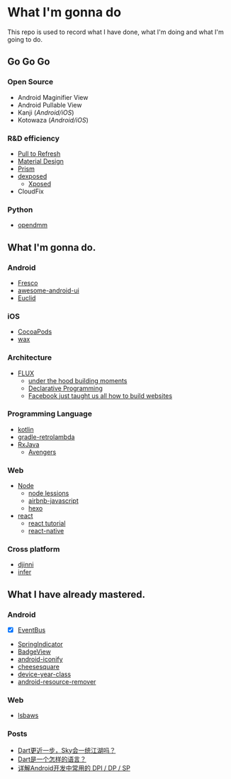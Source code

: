 # What I'm gonna do

This repo is used to record what I have done, what I'm doing and what I'm going to do.

## Go Go Go

### Open Source
* Android Maginifier View
* Android Pullable View
* Kanji (*Android/iOS*)
* Kotowaza (*Android/iOS*)

### R&D efficiency
* [Pull to Refresh](pull_to_refresh)
* [Material Design](material_design)
* [Prism](https://github.com/StylingAndroid/Prism)
* [dexposed](https://github.com/alibaba/dexposed)
    * [Xposed](https://github.com/rovo89/Xposed)
* CloudFix

### Python
* [opendmm](https://github.com/huangcheng/opendmm)

## What I'm gonna do.
### Android
* [Fresco](https://github.com/facebook/fresco)
* [awesome-android-ui](https://github.com/wasabeef/awesome-android-ui)
* [Euclid](https://github.com/Yalantis/Euclid)

### iOS
* [CocoaPods](https://guides.cocoapods.org/)
* [wax](https://github.com/probablycorey/wax)

### Architecture
* [FLUX](https://facebook.github.io/flux/docs/overview.html)
    * [under the hood building moments](https://code.facebook.com/posts/498597036962415/under-the-hood-building-moments/)
    * [Declarative Programming](https://en.wikipedia.org/wiki/Declarative_programming)
    * [Facebook just taught us all how to build websites](https://blog.gyrosco.pe/facebook-just-taught-us-all-how-to-build-websites-51f1e7e996f2)

### Programming Language
* [kotlin](https://github.com/JetBrains/kotlin)
* [gradle-retrolambda](https://github.com/evant/gradle-retrolambda)
* [RxJava](https://github.com/lzyzsd/Awesome-RxJava)
	* [Avengers](https://github.com/saulmm/Avengers)

### Web
* [Node](nodejs.org)
	* [node lessions](https://github.com/alsotang/node-lessons)
	* [airbnb-javascript](https://github.com/airbnb/javascript)
	* [hexo](https://github.com/hexojs/hexo)
* [react](https://github.com/facebook/react)
	* [react tutorial](https://github.com/reactjs/react-tutorial)
    * [react-native](https://github.com/facebook/react-native)
	
### Cross platform
* [djinni](https://github.com/dropbox/djinni)
* [infer](https://github.com/facebook/infer)

## What I have already mastered.

### Android
* [x] [EventBus](https://github.com/greenrobot/EventBus)
* [SpringIndicator](https://github.com/chenupt/SpringIndicator)
* [BadgeView](https://github.com/stefanjauker/BadgeView)
* [android-iconify](https://github.com/JoanZapata/android-iconify)
* [cheesesquare](https://github.com/chrisbanes/cheesesquare)
* [device-year-class](https://github.com/facebook/device-year-class)
* [android-resource-remover](https://github.com/KeepSafe/android-resource-remover)

### Web
* [lsbaws](https://github.com/rspivak/lsbaws)

### Posts
* [Dart更近一步，Sky会一统江湖吗？](http://blog.csdn.net/feelang/article/details/45490405)
* [Dart是一个怎样的语言？](http://blog.csdn.net/feelang/article/details/45469151)
* [详解Android开发中常用的 DPI / DP / SP](http://www.jianshu.com/p/913943d25829)
